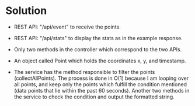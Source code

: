 # Solution

* REST API: "/api/event" to receive the points.
* REST API: "/api/stats" to display the stats as in the example response.


* Only two methods in the controller which correspond to the two APIs.
* An object called Point which holds the coordinates x, y, and timestamp.
* The service has the method responsible to filter the points (collectAllPoints). The process is done in O(1) because I am looping over all points, and keep only the points which fulfill the condition mentioned (data points that lie within the past 60 seconds). Another two methods in the service to check the condition and output the formatted string.